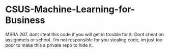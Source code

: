 # CSUS-Machine-Learning-for-Business
MSBA 207. 
 dont steal this code if you will get in trouble for it. Dont cheat on assignmets or school. I'm not responsible for you stealing code, im just too poor to make this a private repo to hide it. 
